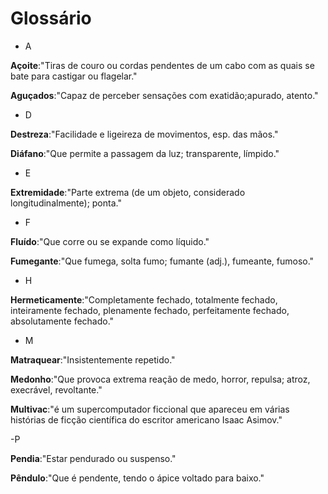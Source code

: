 # Glossário

- A

**Açoite**:"Tiras de couro ou cordas pendentes de um cabo com as quais se bate para castigar ou flagelar."

**Aguçados**:"Capaz de perceber sensações com exatidão;apurado, atento."

- D

**Destreza**:"Facilidade e ligeireza de movimentos, esp. das mãos."

**Diáfano**:"Que permite a passagem da luz; transparente, límpido."

- E

**Extremidade**:"Parte extrema (de um objeto, considerado longitudinalmente); ponta."

- F

**Fluído**:"Que corre ou se expande como líquido."

**Fumegante**:"Que fumega, solta fumo; fumante (adj.), fumeante, fumoso."

- H

**Hermeticamente**:"Completamente fechado, totalmente fechado, inteiramente fechado, plenamente fechado, perfeitamente fechado, absolutamente fechado."

- M 

**Matraquear**:"Insistentemente repetido."

**Medonho**:"Que provoca extrema reação de medo, horror, repulsa; atroz, execrável, revoltante."

**Multivac**:"é um supercomputador ficcional que apareceu em várias histórias de ficção científica do escritor americano Isaac Asimov."

-P

**Pendia**:"Estar pendurado ou suspenso."

**Pêndulo**:"Que é pendente, tendo o ápice voltado para baixo."
